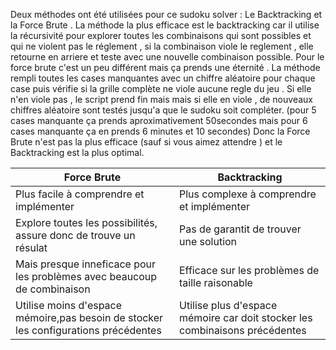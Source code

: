Deux méthodes ont été utilisées pour ce sudoku solver : Le Backtracking et la Force Brute . 
La méthode la plus efficace est le backtracking car il utilise la récursivité pour explorer toutes les combinaisons qui sont possibles et qui ne violent pas le réglement , 
si la combinaison viole le reglement , elle retourne en arriere et teste avec une nouvelle combinaison possible.
Pour le force brute c'est un peu différent mais ça prends une éternité . La méthode rempli toutes les cases manquantes avec un chiffre aléatoire pour chaque case puis 
vérifie si la grille complète ne viole aucune regle du jeu . Si elle n'en viole pas , le script prend fin mais mais si elle en viole , de nouveaux chiffres aléatoire sont
testés jusqu'a que le sudoku soit compléter. (pour 5 cases manquante ça prends aproximativement 50secondes mais pour 6 cases manquante ça en prends 6 minutes et 10 secondes) 
Donc la Force Brute n'est pas la plus efficace (sauf si vous aimez attendre ) et le Backtracking est la plus optimal.

| Force Brute|                                                                      Backtracking|
|------------                                                                       |------------|
|Plus facile à comprendre et implémenter                                            |Plus complexe à comprendre et implémenter            
|Explore toutes les possibilités, assure donc de trouve un résulat                  |Pas de garantit de trouver une solution            
|Mais presque inneficace pour les problèmes avec beaucoup de combinaison            |Efficace sur les problèmes de taille raisonable            
|Utilise moins d'espace mémoire,pas besoin de stocker les configurations précédentes|Utilise plus d'espace mémoire car doit stocker les combinaisons précédentes          
